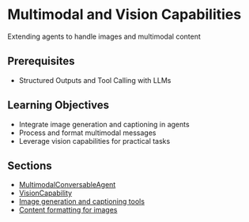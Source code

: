 # Multimodal and Vision Capabilities

Extending agents to handle images and multimodal content

## Prerequisites

* Structured Outputs and Tool Calling with LLMs

## Learning Objectives

* Integrate image generation and captioning in agents
* Process and format multimodal messages
* Leverage vision capabilities for practical tasks

## Sections

* [MultimodalConversableAgent](chapters/multimodal-and-vision-capabilities/multimodalconversableagent.md)
* [VisionCapability](chapters/multimodal-and-vision-capabilities/visioncapability.md)
* [Image generation and captioning tools](chapters/multimodal-and-vision-capabilities/image-generation-and-captioning-tools.md)
* [Content formatting for images](chapters/multimodal-and-vision-capabilities/content-formatting-for-images.md)

